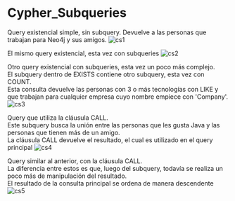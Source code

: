 # Cypher_Subqueries

Query existencial simple, sin subquery.
Devuelve a las personas que trabajan para Neo4j y sus amigos.
![cs1](https://github.com/adrianRFlores/Cypher_Subqueries/assets/84111818/f1fb1b3d-0050-4223-9349-6966ba4f41ed)

El mismo query existencial, esta vez con subqueries
![cs2](https://github.com/adrianRFlores/Cypher_Subqueries/assets/84111818/b1405980-8f7e-4c6e-96bd-2924cd0b81d8)

Otro query existencial con subqueries, esta vez un poco más complejo.  
El subquery dentro de EXISTS contiene otro subquery, esta vez con COUNT.  
Esta consulta devuelve las personas con 3 o más tecnologías con LIKE y que trabajan para cualquier empresa cuyo nombre empiece con 'Company'.
![cs3](https://github.com/adrianRFlores/Cypher_Subqueries/assets/84111818/fad13bb7-04cd-4c6c-b4c1-fb013f9c2201)

Query que utiliza la cláusula CALL.  
Este subquery busca la unión entre las personas que les gusta Java y las personas que tienen más de un amigo.  
La cláusula CALL devuelve el resultado, el cual es utilizado en el query principal
![cs4](https://github.com/adrianRFlores/Cypher_Subqueries/assets/84111818/6a103ae0-cc0b-4de2-b25e-fff7ca8a22a0)

Query similar al anterior, con la cláusula CALL.  
La diferencia entre estos es que, luego del subquery, todavía se realiza un poco más de manipulación del resultado.  
El resultado de la consulta principal se ordena de manera descendente
![cs5](https://github.com/adrianRFlores/Cypher_Subqueries/assets/84111818/88317b9e-1e03-487c-b421-562614b7dcb2)

